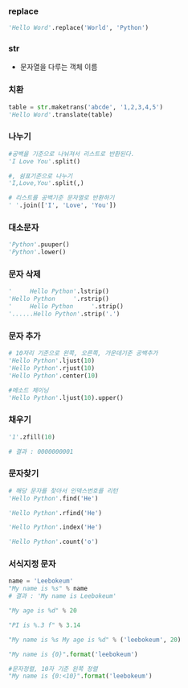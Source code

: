 ### replace
~~~ python
'Hello Word'.replace('World', 'Python')
~~~

### str
- 문자열을 다루는 객체 이름

### 치환
~~~ python
table = str.maketrans('abcde', '1,2,3,4,5')
'Hello Word'.translate(table)
~~~

### 나누기
~~~ python
#공백을 기준으로 나눠져서 리스트로 반환된다.
'I Love You'.split()

#, 쉼표기준으로 나누기
'I,Love,You'.split(,)

# 리스트를 공백기준 문자열로 반환하기
' '.join(['I', 'Love', 'You'])
~~~

### 대소문자
~~~ python
'Python'.puuper()
'Python'.lower()
~~~


### 문자 삭제
~~~ python
'     Hello Python'.lstrip()
'Hello Python     '.rstrip()
'     Hello Python     '.strip()
'......Hello Python'.strip('.')
~~~


### 문자 추가
~~~ python
# 10자리 기준으로 왼쪽, 오른쪽, 가운데기준 공백추가
'Hello Python'.ljust(10)
'Hello Python'.rjust(10)
'Hello Python'.center(10)

#메소드 체이닝
'Hello Python'.ljust(10).upper()
~~~

### 채우기
~~~ python
'1'.zfill(10)

# 결과 : 0000000001
~~~

### 문자찾기
~~~ python
# 해당 문자를 찾아서 인덱스번호를 리턴
'Hello Python'.find('He')

'Hello Python'.rfind('He')

'Hello Python'.index('He')

'Hello Python'.count('o')
~~~

### 서식지정 문자
~~~ python
name = 'Leebokeum'
"My name is %s" % name
# 결과 : 'My name is Leebokeum'

"My age is %d" % 20

"PI is %.3 f" % 3.14

"My name is %s My age is %d" % ('leebokeum', 20)

"My name is {0}".format('leebokeum')

#문자정렬, 10자 기준 왼쪽 정렬
"My name is {0:<10}".format('leebokeum')
~~~
